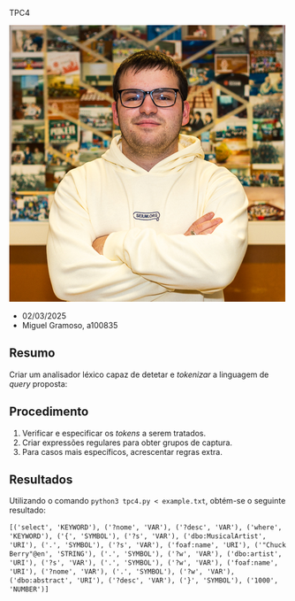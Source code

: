  TPC4

![Nome do Autor](../profile.jpg)  
- 02/03/2025
- Miguel Gramoso, a100835

## Resumo

Criar um analisador léxico capaz de detetar e _tokenizar_ a linguagem de _query_ proposta:


## Procedimento

1. Verificar e especificar os _tokens_ a serem tratados.
2. Criar expressões regulares para obter grupos de captura.
3. Para casos mais específicos, acrescentar regras extra.

## Resultados

Utilizando o comando `python3 tpc4.py < example.txt`, obtém-se o seguinte resultado:

```
[('select', 'KEYWORD'), ('?nome', 'VAR'), ('?desc', 'VAR'), ('where', 'KEYWORD'), ('{', 'SYMBOL'), ('?s', 'VAR'), ('dbo:MusicalArtist', 'URI'), ('.', 'SYMBOL'), ('?s', 'VAR'), ('foaf:name', 'URI'), ('"Chuck Berry"@en', 'STRING'), ('.', 'SYMBOL'), ('?w', 'VAR'), ('dbo:artist', 'URI'), ('?s', 'VAR'), ('.', 'SYMBOL'), ('?w', 'VAR'), ('foaf:name', 'URI'), ('?nome', 'VAR'), ('.', 'SYMBOL'), ('?w', 'VAR'), ('dbo:abstract', 'URI'), ('?desc', 'VAR'), ('}', 'SYMBOL'), ('1000', 'NUMBER')]
```